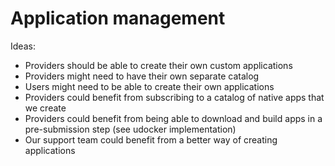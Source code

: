 # Application management

Ideas:

- Providers should be able to create their own custom applications
- Providers might need to have their own separate catalog
- Users might need to be able to create their own applications
- Providers could benefit from subscribing to a catalog of native apps that we create
- Providers could benefit from being able to download and build apps in a pre-submission step
  (see udocker implementation)
- Our support team could benefit from a better way of creating applications